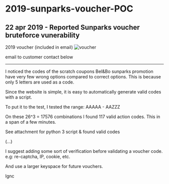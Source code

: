 # 2019-sunparks-voucher-POC
## 22 apr 2019 - Reported Sunparks voucher bruteforce vunerability

2019 voucher (included in email)
![voucher](https://github.com/user-attachments/assets/e0963691-d55d-4d89-b27e-13d80061cc54)


email to customer contact below

---

I noticed the codes of the scratch coupons Bel&Bo sunparks promotion have very few wrong options compared to correct options. This is because only 5 letters are used as a code.

Since the website is simple, it is easy to automatically generate valid codes with a script.

To put it to the test, I tested the range: AAAAA - AAZZZ

On these 26^3 = 17576 combinations I found 117 valid action codes. This in a span of a few minutes.
 
See attachment for python 3 script & found valid codes

(...)

I suggest adding some sort of verification before validating a voucher code. e.g: re-captcha, IP, cookie, etc.

And use a larger keyspace for future vouchers.

Ignc

